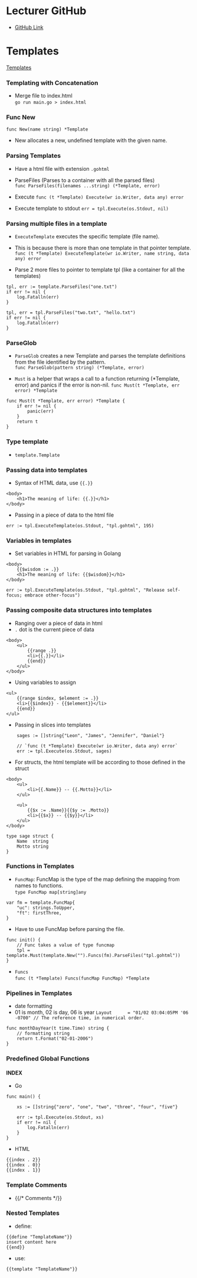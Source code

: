 # Lecturer GitHub

- <a href="https://github.com/GoesToEleven/golang-web-dev">GitHub Link</a>

# Templates

<a href="https://pkg.go.dev/text/template#Template.Funcs">Templates</a>

### Templating with Concatenation

- Merge file to index.html <br>
`go run main.go > index.html`

### Func New

`func New(name string) *Template`
- New allocates a new, undefined template with the given name.

### Parsing Templates

- Have a html file with extension `.gohtml`

- ParseFiles (Parses to a container with all the parsed files)<br>
`func ParseFiles(filenames ...string) (*Template, error)`

- Execute
`func (t *Template) Execute(wr io.Writer, data any) error`

- Execute template to stdout
`err = tpl.Execute(os.Stdout, nil)`

### Parsing multiple files in a template

- `ExecuteTemplate` executes the specific template (file name). <br>
- This is because there is more than one template in that pointer template.
`func (t *Template) ExecuteTemplate(wr io.Writer, name string, data any) error`

- Parse 2 more files to pointer to template tpl (like a container for all the templates)
```
tpl, err := template.ParseFiles("one.txt")
if err != nil {
    log.Fatalln(err)
}

tpl, err = tpl.ParseFiles("two.txt", "hello.txt")
if err != nil {
    log.Fatalln(err)
}
```

### ParseGlob

- `ParseGlob` creates a new Template and parses the template definitions from the file identified by the pattern. <br>
`func ParseGlob(pattern string) (*Template, error)`

- `Must` is a helper that wraps a call to a function returning (*Template, error) and panics if the error is non-nil.
`func Must(t *Template, err error) *Template`
```
func Must(t *Template, err error) *Template {
	if err != nil {
		panic(err)
	}
	return t
}
```

### Type template

- `template.Template`

### Passing data into templates

- Syntax of HTML data, use `{{.}}`
```
<body>
    <h1>The meaning of life: {{.}}</h1>
</body>
```

- Passing in a piece of data to the html file
```
err := tpl.ExecuteTemplate(os.Stdout, "tpl.gohtml", 195)
```

### Variables in templates

- Set variables in HTML for parsing in Golang
```
<body>
    {{$wisdom := .}}
    <h1>The meaning of life: {{$wisdom}}</h1>
</body>
```
```
err := tpl.ExecuteTemplate(os.Stdout, "tpl.gohtml", "Release self-focus; embrace other-focus")
```

### Passing composite data structures into templates

- Ranging over a piece of data in html
- `.` dot is the current piece of data
```
<body>
    <ul>
        {{range .}}
        <li>{{.}}</li>
        {{end}}
    </ul>
</body>
```
- Using variables to assign
```
<ul>
    {{range $index, $element := .}}
    <li>{{$index}} - {{$element}}</li>
    {{end}}
</ul>
```


- Passing in slices into templates
```
	sages := []string{"Leon", "James", "Jennifer", "Daniel"}

	// `func (t *Template) Execute(wr io.Writer, data any) error`
	err := tpl.Execute(os.Stdout, sages)
```

- For structs, the html template will be according to those defined in the struct
```
<body>
    <ul>
        <li>{{.Name}} -- {{.Motto}}</li>
    </ul>

    <ul>
        {{$x := .Name}}{{$y := .Motto}}
        <li>{{$x}} -- {{$y}}</li>
    </ul>
</body>
```
```
type sage struct {
	Name  string
	Motto string
}
```

### Functions in Templates

- `FuncMap`: FuncMap is the type of the map defining the mapping from names to functions.  <br>
`type FuncMap map[string]any`
```
var fm = template.FuncMap{
	"uc": strings.ToUpper,
	"ft": firstThree,
}
```
- Have to use FuncMap before parsing the file.
```
func init() {
	// Func takes a value of type funcmap
	tpl = template.Must(template.New("").Funcs(fm).ParseFiles("tpl.gohtml"))
}
```

- `Funcs` <br>
`func (t *Template) Funcs(funcMap FuncMap) *Template`

### Pipelines in Templates

- date formatting
- 01 is month, 02 is day, 06 is year
`Layout      = "01/02 03:04:05PM '06 -0700" // The reference time, in numerical order.`
```
func monthDayYear(t time.Time) string {
	// formatting string
	return t.Format("02-01-2006")
}
```

### Predefined Global Functions

#### INDEX
- Go
```
func main() {

	xs := []string{"zero", "one", "two", "three", "four", "five"}

	err := tpl.Execute(os.Stdout, xs)
	if err != nil {
		log.Fatalln(err)
	}
}
```
- HTML
```
{{index . 2}}
{{index . 0}}
{{index . 1}}
```
### Template Comments

- {{/* Comments */}}

### Nested Templates

- define:
```
{{define "TemplateName"}}
insert content here
{{end}}
```

- use:
```
{{template "TemplateName"}}
```



























